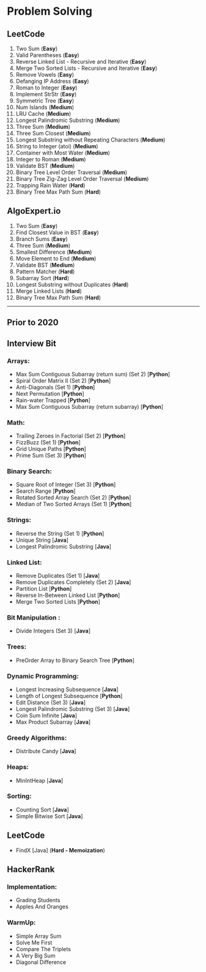 # Problem Solving
<h2> LeetCode </h2>
<ol>
    <li> Two Sum (<b>Easy</b>)</li>
    <li> Valid Parentheses (<b>Easy</b>)</li>
    <li> Reverse Linked List - Recursive and Iterative (<b>Easy</b>)</li>
    <li> Merge Two Sorted Lists - Recursive and Iterative (<b>Easy</b>)</li>
    <li> Remove Vowels (<b>Easy</b>)</li>
    <li> Defanging IP Address (<b>Easy</b>)</li>
    <li> Roman to Integer (<b>Easy</b>)</li>
    <li> Implement StrStr (<b>Easy</b>)</li>
    <li> Symmetric Tree (<b>Easy</b>)</li>
    <li> Num Islands (<b>Medium</b>)</li>
    <li> LRU Cache (<b>Medium</b>)</li>
    <li> Longest Palindromic Substring (<b>Medium</b>)</li>
    <li> Three Sum (<b>Medium</b>)</li>
    <li> Three Sum Closest (<b>Medium</b>)</li>
    <li> Longest Substring without Repeating Characters (<b>Medium</b>)</li>
    <li> String to Integer (atoi) (<b>Medium</b>)</li>
    <li> Container with Most Water (<b>Medium</b>)</li>
    <li> Integer to Roman (<b>Medium</b>)</li>
    <li> Validate BST (<b>Medium</b>)</li>
    <li> Binary Tree Level Order Traversal (<b>Medium</b>)</li>
    <li> Binary Tree Zig-Zag Level Order Traversal (<b>Medium</b>)</li>
    <li> Trapping Rain Water (<b>Hard</b>)</li>
    <li> Binary Tree Max Path Sum (<b>Hard</b>)</li>
</ol>

<h2> AlgoExpert.io </h2>
<ol>
    <li> Two Sum (<b>Easy</b>)</li>
    <li> Find Closest Value in BST (<b>Easy</b>)</li>
    <li> Branch Sums (<b>Easy</b>) </li>
    <li> Three Sum (<b>Medium</b>)</li>
    <li> Smallest Difference (<b>Medium</b>)</li>
    <li> Move Element to End (<b>Medium</b>)</li>
    <li> Validate BST (<b>Medium</b>)</li>
    <li> Pattern Matcher (<b>Hard</b>)</li>
    <li> Subarray Sort (<b>Hard</b>)</li>
    <li> Longest Substring without Duplicates (<b>Hard</b>)</li>
    <li> Merge Linked Lists (<b>Hard</b>)</li>
    <li> Binary Tree Max Path Sum (<b>Hard</b>)</li>
</ol>

***


<h2>Prior to 2020</h2>
<h2> Interview Bit </h2>
<h3> Arrays: </h3>
<ul>
    <li> Max Sum Contiguous Subarray (return sum) (Set 2) [<b>Python</b>]</li>
    <li> Spiral Order Matrix II (Set 2) [<b>Python</b>]</li>
    <li> Anti-Diagonals (Set 1) [<b>Python</b>]</li>
    <li> Next Permutation [<b>Python</b>]</li>
    <li> Rain-water Trapped [<b>Python</b>]</li>
    <li> Max Sum Contiguous Subarray (return subarray) [<b>Python</b>]</li>
</ul>

<h3> Math: </h3>
<ul>
    <li> Trailing Zeroes in Factorial (Set 2) [<b>Python</b>]</li>
    <li> FizzBuzz (Set 1) [<b>Python</b>]</li>
    <li> Grid Unique Paths [<b>Python</b>]</li>
    <li> Prime Sum (Set 3) [<b>Python</b>]</li>
</ul>


<h3> Binary Search: </h3>
<ul>
    <li> Square Root of Integer (Set 3) [<b>Python</b>]</li>
    <li> Search Range [<b>Python</b>]</li>
    <li> Rotated Sorted Array Search (Set 2) [<b>Python</b>]</li>
    <li> Median of Two Sorted Arrays (Set 1) [<b>Python</b>]</li>
</ul>

<h3> Strings: </h3>
<ul>
    <li> Reverse the String (Set 1) [<b>Python</b>]</li>
    <li> Unique String [<b>Java</b>]</li>
    <li> Longest Palindromic Substring [<b>Java</b>]</li>
</ul>

<h3> Linked List: </h3>
<ul>
    <li> Remove Duplicates (Set 1) [<b>Java</b>]</li>
    <li> Remove Duplicates Completely (Set 2) [<b>Java</b>]</li>
    <li> Partition List [<b>Python</b>]</li>
    <li> Reverse In-Between Linked List [<b>Python</b>]</li>
    <li> Merge Two Sorted Lists [<b>Python</b>]</li>
</ul>

<h3> Bit Manipulation : </h3>
<ul>
    <li> Divide Integers (Set 3) [<b>Java</b>]</li>
</ul>

<h3> Trees: </h3>
<ul>
    <li> PreOrder Array to Binary Search Tree [<b>Python</b>]</li>
</ul>

<H3> Dynamic Programming: </h3>
<ul>
    <li> Longest Increasing Subsequence [<b>Java</b>]</li>
    <li> Length of Longest Subsequence [<b>Python</b>]</li>
    <li> Edit Distance (Set 3) [<b>Java</b>]</li>
    <li> Longest Palindromic Substring (Set 3) [<b>Java</b>]</li>
    <li> Coin Sum Infinite [<b>Java</b>]</li>
    <li> Max Product Subarray [<b>Java</b>]</li>
</ul>

<h3> Greedy Algorithms: </h3>
<ul>
    <li> Distribute Candy [<b>Java</b>]</li>
</ul>

<h3> Heaps: </h3>
<ul>
    <li> MinIntHeap [<b>Java</b>]</li>
</ul>

<h3> Sorting: </h3>
<ul>
    <li> Counting Sort [<b>Java</b>]</li>
    <li> Simple Bitwise Sort [<b>Java</b>]</li>
</ul>

<h2> LeetCode </h2>
<ul>
    <li> FindX [Java] (<b>Hard - Memoization</b>)</li>
</ul>

<h2>HackerRank </h2>
<h3>Implementation: </h3>
<ul>
    <li>Grading Students</li>
    <li>Apples And Oranges</li>
</ul>

<h3>WarmUp: </h3>
<ul>
    <li>Simple Array Sum</li>
    <li>Solve Me First</li>
    <li>Compare The Triplets</li>
    <li>A Very Big Sum</li>
    <li>Diagonal Difference</li>
</ul>

